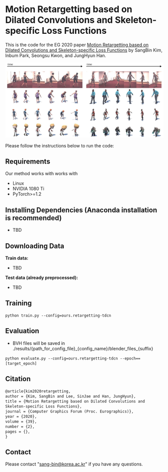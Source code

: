 # Motion Retargetting based on Dilated Convolutions and Skeleton-specific Loss Functions

This is the code for the EG 2020 paper [Motion Retargetting based on Dilated Convolutions and Skeleton-specific Loss Functions](https://sites.google.com/view/retargetting-tdcn) by SangBin Kim, Inbum Park, Seongsu Kwon, and JungHyun Han.

![figure1](images/figure1.jpg)

Please follow the instructions below to run the code:

## Requirements
Our method works with works with
* Linux
* NVIDIA 1080 Ti
* PyTorch>=1.2

## Installing Dependencies (Anaconda installation is recommended)
* TBD


## Downloading Data
**Train data:**  
* TBD


**Test data (already preprocessed):**  
* TBD

## Training
```
python train.py --config=ours.retargetting-tdcn
```

## Evaluation 
* BVH files will be saved in ./results/{path_for_config_file}\_{config_name}/blender_files\_{suffix}
```
python evaluate.py --config=ours.retargetting-tdcn --epoch==[target_epoch]
```


## Citation                                                                      
```
@article{kim2020retargetting,
author = {Kim, SangBin and Lee, SinJae and Han, JungHyun},
title = {Motion Retargetting based on Dilated Convolutions and Skeleton-specific Loss Functions},
journal = {Computer Graphics Forum (Proc. Eurographics)},
year = {2020},
volume = {39},
number = {2},
pages = {},
}
```

## Contact
Please contact "sang-bin@korea.ac.kr" if you have any questions.
